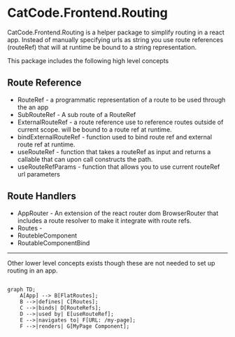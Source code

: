 # CatCode.Frontend.Routing

CatCode.Frontend.Routing is a helper package to simplify routing in a react app. Instead of manually specifying urls as string you use route references (routeRef) that will at runtime be bound to a string representation.

This package includes the following high level concepts

## Route Reference 
* RouteRef - a programmatic representation of a route to be used through the an app
* SubRouteRef - A sub route of a RouteRef
* ExternalRouteRef - a route reference use to reference routes outside of current scope. will be bound to a route ref at runtime.
* bindExternalRouteRef - function used to bind route ref and external route ref at runtime.
* useRouteRef - function that takes a routeRef as input and returns a callable that can upon call constructs the path.
* useRouteRefParams - function that allows you to use current routeRef url parameters

## Route Handlers
* AppRouter - An extension of the react router dom BrowserRouter that includes a route resolver to make it integrate with route refs.
* Routes - 
* RoutebleComponent
* RoutableComponentBind

---
Other lower level concepts exists though these are not needed to set up routing in an app.

```mermaid

graph TD;
    A[App] --> B[FlatRoutes];
    B -->|defines| C[Routes];
    C -->|binds| D[RouteRefs];
    D -->|used by| E[useRouteRef];
    E -->|navigates to| F[URL: /my-page];
    F -->|renders| G[MyPage Component];

```